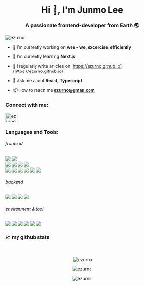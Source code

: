 <h1 align="center">Hi 👋, I'm Junmo Lee</h1>
<h3 align="center">A passionate frontend-developer from Earth 🌏</h3>

<p align="left"> <img src="https://komarev.com/ghpvc/?username=ezurno&label=Profile%20views&color=0e75b6&style=flat" alt="ezurno" /> </p>

- 🔭 I’m currently working on **wee - we, excercise, efficiently**

- 🌱 I’m currently learning **Next.js**

- 📝 I regularly write articles on [https://ezurno.github.io](https://ezurno.github.io)

- 💬 Ask me about **React, Typescript**

- 📫 How to reach me **ezurno@gmail.com**

<h3 align="left">Connect with me:</h3>
<p align="left">
<a href="https://instagram.com/ezurno" target="blank"><img align="center" src="https://raw.githubusercontent.com/rahuldkjain/github-profile-readme-generator/master/src/images/icons/Social/instagram.svg" alt="ezurno" height="30" width="40" /></a>
</p>

<h3 align="left">Languages and Tools:</h3>

###### frontend

<div>
<img src="https://img.shields.io/badge/javascript-F7DF1E?style=flat-square&logo=javascript&logoColor=000000"/>
<img src="https://img.shields.io/badge/typescript-3178C6?style=flat-square&logo=typescript&logoColor=FFFFFF"/>
<div/>
<div>
<img src="https://img.shields.io/badge/react-61DAFB?style=flat-square&logo=react&logoColor=FFFFFF"/>
<img src="https://img.shields.io/badge/nextjs-000000?style=flat-square&logo=nextdotjs&logoColor=FFFFFF"/>
<img src="https://img.shields.io/badge/recoil-3578E5?style=flat-square&logo=recoil&logoColor=FFFFFF"/>
<img src="https://img.shields.io/badge/firebase-FFCA28?style=flat-square&logo=firebase&logoColor=FF7139"/>
</div>
<div>
<img src="https://img.shields.io/badge/html5-E34F26?style=flat-square&logo=html5&logoColor=FFFFFF"/>
<img src="https://img.shields.io/badge/css3-1572B6?style=flat-square&logo=css3&logoColor=FFFFFF"/>
<img src="https://img.shields.io/badge/sass-CC6699?style=flat-square&logo=sass&logoColor=FFFFFF"/>
<img src="https://img.shields.io/badge/styledcomponents-DB7093?style=flat-square&logo=styledcomponents&logoColor=FFFFFF"/>
<img src="https://img.shields.io/badge/bootstrap-7952B3?style=flat-square&logo=bootstrap&logoColor=FFFFFF"/>
<img src="https://img.shields.io/badge/tailwindcss-06B6D4?style=flat-square&logo=tailwindcss&logoColor=FFFFFF"/>
</div>

###### backend

<div>
<img src="https://img.shields.io/badge/java-007396?style=flat-square&logo=java&logoColor=FFFFFF"/>
<img src="https://img.shields.io/badge/spring-6DB33F?style=flat-square&logo=spring&logoColor=FFFFFF"/>
<img src="https://img.shields.io/badge/mysql-4479A1?style=flat-square&logo=mysql&logoColor=FFFFFF"/>
<img src="https://img.shields.io/badge/oracle-F80000?style=flat-square&logo=oracle&logoColor=FFFFFF"/>
</div>

###### environment & tool

<div>
<img src="https://img.shields.io/badge/git-F05032?style=flat-square&logo=git&logoColor=FFFFFF"/>
<img src="https://img.shields.io/badge/github-181717?style=flat-square&logo=github&logoColor=FFFFFF"/>
<img src="https://img.shields.io/badge/figma-F24E1E?style=flat-square&logo=figma&logoColor=FFFFFF"/>
<img src="https://img.shields.io/badge/vscode-007ACC?style=flat-square&logo=visualstudiocode&logoColor=FFFFFF"/>
<img src="https://img.shields.io/badge/intellij-000000?style=flat-square&logo=intellijidea&logoColor=FFFFFF"/>
<img src="https://img.shields.io/badge/aseprite-7D929E?style=flat-square&logo=aseprite&logoColor=FFFFFF"/>
</div>

 <h3 align="left">📈 my github stats</h3>
<br />
<p  align="center">&nbsp;<img align="center" src="https://github-readme-stats.vercel.app/api?username=ezurno&show_icons=true&theme=gotham&locale=en" alt="ezurno" /></p>
<p  align="center"><img align="center" src="https://github-readme-streak-stats.herokuapp.com/?user=ezurno&theme=gotham" alt="ezurno" /></p>

<p align="center"><img align="center" src="https://github-readme-stats.vercel.app/api/top-langs?username=ezurno&show_icons=true&locale=en&layout=compact&theme=gotham" alt="ezurno" /></p>

